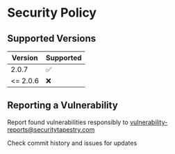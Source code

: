 # Security Policy

## Supported Versions

| Version | Supported          |
| ------- | ------------------ |
| 2.0.7   | :white_check_mark: |
| <= 2.0.6   | :x:                |

## Reporting a Vulnerability

Report found vulnerabilities responsibly to vulnerability-reports@securitytapestry.com

Check commit history and issues for updates
